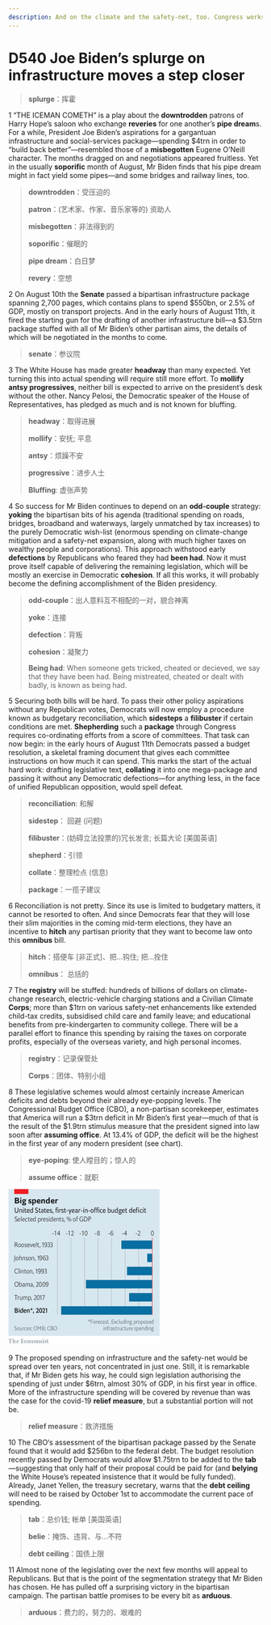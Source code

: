 ```yaml
---
description: And on the climate and the safety-net, too. Congress works, maybe?
---
```


# D540 Joe Biden’s splurge on infrastructure moves a step closer
> **splurge**：挥霍
 > 

1 “THE ICEMAN COMETH” is a play about the **downtrodden** patrons of Harry Hope’s saloon who exchange **reveries** for one another’s **pipe dream**s. For a while, President Joe Biden’s aspirations for a gargantuan infrastructure and social-services package—spending $4trn in order to “build back better”—resembled those of a **misbegotten** Eugene O’Neill character. The months dragged on and negotiations appeared fruitless. Yet in the usually **soporific** month of August, Mr Biden finds that his pipe dream might in fact yield some pipes—and some bridges and railway lines, too.

> **downtrodden**：受压迫的
>
> **patron**：(艺术家、作家、音乐家等的) 资助人
>
> **misbegotten**：非法得到的
>
> **soporific**：催眠的
>
> **pipe dream**：白日梦
>
> **revery**：空想
>

2 On August 10th the **Senate** passed a bipartisan infrastructure package spanning 2,700 pages, which contains plans to spend $550bn, or 2.5% of GDP, mostly on transport projects. And in the early hours of August 11th, it fired the starting gun for the drafting of another infrastructure bill—a $3.5trn package stuffed with all of Mr Biden’s other partisan aims, the details of which will be negotiated in the months to come.

> **senate**：参议院
>

3 The White House has made greater **headway** than many expected. Yet turning this into actual spending will require still more effort. To **mollify antsy progressives**, neither bill is expected to arrive on the president’s desk without the other. Nancy Pelosi, the Democratic speaker of the House of Representatives, has pledged as much and is not known for bluffing.

> **headway**：取得进展
>
> **mollify**：安抚; 平息
>
> **antsy**：烦躁不安
>
> **progressive**：进步人士
>
> **Bluffing**: 虚张声势
>

4 So success for Mr Biden continues to depend on an **odd-couple** strategy: **yoking** the bipartisan bits of his agenda (traditional spending on roads, bridges, broadband and waterways, largely unmatched by tax increases) to the purely Democratic wish-list (enormous spending on climate-change mitigation and a safety-net expansion, along with much higher taxes on wealthy people and corporations). This approach withstood early **defections** by Republicans who feared they had **been had**. Now it must prove itself capable of delivering the remaining legislation, which will be mostly an exercise in Democratic **cohesion**. If all this works, it will probably become the defining accomplishment of the Biden presidency.

> **odd-couple**：出人意料互不相配的一对，貌合神离
>
> **yoke**：连接
>
> **defection**：背叛
>
> **cohesion**：凝聚力
>
> **Being had**: When someone gets tricked, cheated or decieved, we say that they have been had. Being mistreated, cheated or dealt with badly, is known as being had.
>

5 Securing both bills will be hard. To pass their other policy aspirations without any Republican votes, Democrats will now employ a procedure known as budgetary reconciliation, which **sidesteps** a **filibuster** if certain conditions are met. **Shepherding** such a **package** through Congress requires co-ordinating efforts from a score of committees. That task can now begin: in the early hours of August 11th Democrats passed a budget resolution, a skeletal framing document that gives each committee instructions on how much it can spend. This marks the start of the actual hard work: drafting legislative text, **collating** it into one mega-package and passing it without any Democratic defections—for anything less, in the face of unified Republican opposition, would spell defeat.

> **reconciliation**: 和解
>
> **sidestep**： 回避 (问题)
>
> **filibuster**：(妨碍立法投票的)冗长发言; 长篇大论 [美国英语]
>
> **shepherd**：引领
>
> **collate**：整理检点 (信息)
>
> **package**：一揽子建议
>

6 Reconciliation is not pretty. Since its use is limited to budgetary matters, it cannot be resorted to often. And since Democrats fear that they will lose their slim majorities in the coming mid-term elections, they have an incentive to **hitch** any partisan priority that they want to become law onto this **omnibus** bill.

> **hitch**：搭便车 [非正式]、把…钩住; 把…拴住
>
> **omnibus**： 总括的
>

7 The **registry** will be stuffed: hundreds of billions of dollars on climate-change research, electric-vehicle charging stations and a Civilian Climate **Corps**; more than $1trn on various safety-net enhancements like extended child-tax credits, subsidised child care and family leave; and educational benefits from pre-kindergarten to community college. There will be a parallel effort to finance this spending by raising the taxes on corporate profits, especially of the overseas variety, and high personal incomes.

> **registry**：记录保管处
>
> **Corps**：团体、特别小组
>

8 These legislative schemes would almost certainly increase American deficits and debts beyond their already eye-popping levels. The Congressional Budget Office (CBO), a non-partisan scorekeeper, estimates that America will run a $3trn deficit in Mr Biden’s first year—much of that is the result of the $1.9trn stimulus measure that the president signed into law soon after **assuming office**. At 13.4% of GDP, the deficit will be the highest in the first year of any modern president (see chart).

> **eye-poping**: 使人瞠目的；惊人的
>
> **assume office**：就职
>

![](./img/boxcnOUeuLZBIXF9WK16exzt1cb.png)

9 The proposed spending on infrastructure and the safety-net would be spread over ten years, not concentrated in just one. Still, it is remarkable that, if Mr Biden gets his way, he could sign legislation authorising the spending of just under $6trn, almost 30% of GDP, in his first year in office. More of the infrastructure spending will be covered by revenue than was the case for the covid-19 **relief measure**, but a substantial portion will not be.

> **relief measure**：救济措施
>

10 The CBO‘s assessment of the bipartisan package passed by the Senate found that it would add $256bn to the federal debt. The budget resolution recently passed by Democrats would allow $1.75trn to be added to the **tab**—suggesting that only half of their proposal could be paid for (and **belying** the White House’s repeated insistence that it would be fully funded). Already, Janet Yellen, the treasury secretary, warns that the **debt ceiling** will need to be raised by October 1st to accommodate the current pace of spending.

> **tab**：总价钱; 帐单 [美国英语]
>
> **belie**：掩饰、违背、与…不符
>
> **debt ceiling**：国债上限
>

11 Almost none of the legislating over the next few months will appeal to Republicans. But that is the point of the segmentation strategy that Mr Biden has chosen. He has pulled off a surprising victory in the bipartisan campaign. The partisan battle promises to be every bit as **arduous**.

> **arduous**：费力的，努力的、艰难的
>

